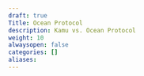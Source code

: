 ```yaml
---
draft: true
Title: Ocean Protocol
description: Kamu vs. Ocean Protocol
weight: 10
alwaysopen: false
categories: []
aliases:
---
```

